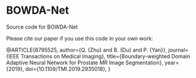 # BOWDA-Net
Source code for BOWDA-Net


Please cite our paper if you use this code in your own work:

@ARTICLE{8795525, 
author={Q. {Zhu} and B. {Du} and P. {Yan}}, 
journal={IEEE Transactions on Medical Imaging}, 
title={Boundary-weighted Domain Adaptive Neural Network for Prostate MR Image Segmentation}, 
year={2019}, 
doi={10.1109/TMI.2019.2935018}, 
}
